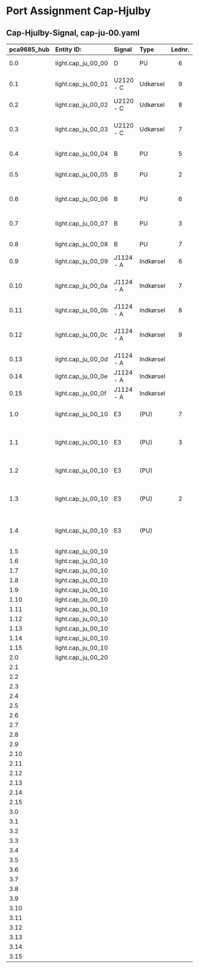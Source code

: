 # Port Assignment Cap-Hjulby

## Cap-Hjulby-Signal, cap-ju-00.yaml
  
|pca9685_hub|Entity ID:|Signal|Type|Lednr.|LedName
|:---|:---|:---|:---|:---:|:---|
|0.0|light.cap_ju_00_00|D|PU|6|Cap-Ju-D-6|
|0.1|light.cap_ju_00_01|U2120 - C|Udkørsel|9|Cap-Ju-C-9-Grøn|
|0.2|light.cap_ju_00_02|U2120 - C|Udkørsel|8|Cap-Ju-C-8-Rød|
|0.3|light.cap_ju_00_03|U2120 - C|Udkørsel|7|Cap-Ju-C-7-Grøn-Top|
|0.4|light.cap_ju_00_04|B|PU|5|Cap-Ju-B-5-Gul|
|0.5|light.cap_ju_00_05|B|PU|2|Cap-Ju-B-2-Hvid|
|0.6|light.cap_ju_00_06|B|PU|6|Cap-Ju-B-6-Grøn|
|0.7|light.cap_ju_00_07|B|PU|3|Cap-Ju-B-3-Hvid|
|0.8|light.cap_ju_00_08|B|PU|7|Cap-Ju-B-7-Rød|
|0.9|light.cap_ju_00_09|J1124 - A|Indkørsel |6|Cap-Ju-A-6-Gul|
|0.10|light.cap_ju_00_0a|J1124 - A|Indkørsel |7|Cap-Ju-A-7-Grøn-Øverst|
|0.11|light.cap_ju_00_0b|J1124 - A|Indkørsel |8|Cap-Ju-A-8-Rød|
|0.12|light.cap_ju_00_0c|J1124 - A|Indkørsel |9|Cap-Ju-A-9-Grøn-nederest|
|0.13|light.cap_ju_00_0d|J1124 - A|Indkørsel ||Cap-Ju-A-40|
|0.14|light.cap_ju_00_0e|J1124 - A|Indkørsel ||Cap-Ju-A-60|
|0.15|light.cap_ju_00_0f|J1124 - A|Indkørsel ||Cap-Ju-A-75|
|1.0|light.cap_ju_00_10|E3|(PU)|7|Cap-Ju-E3-7-Rød|
|1.1|light.cap_ju_00_10|E3|(PU)|3|Cap-Ju-E3-3-Hvid-Højre|
|1.2|light.cap_ju_00_10|E3|(PU)||Cap-Ju-E3-5-Grøn|
|1.3|light.cap_ju_00_10|E3|(PU)|2|Cap-Ju-E3-2-Hvid-Venstre|
|1.4|light.cap_ju_00_10|E3|(PU)||Cap-Ju-E3-5-Hvid-Øverst|
|1.5|light.cap_ju_00_10||||
|1.6|light.cap_ju_00_10||||
|1.7|light.cap_ju_00_10||||
|1.8|light.cap_ju_00_10||||
|1.9|light.cap_ju_00_10||||
|1.10|light.cap_ju_00_10||||
|1.11|light.cap_ju_00_10||||
|1.12|light.cap_ju_00_10||||
|1.13|light.cap_ju_00_10||||
|1.14|light.cap_ju_00_10||||
|1.15|light.cap_ju_00_10||||
|2.0|light.cap_ju_00_20||||
|2.1|||
|2.2|||
|2.3|||
|2.4|||
|2.5|||
|2.6|||
|2.7|||
|2.8|||
|2.9|||
|2.10|||
|2.11|||
|2.12|||
|2.13|||
|2.14|||
|2.15|||
|3.0|||
|3.1|||
|3.2|||
|3.3|||
|3.4|||
|3.5|||
|3.6|||
|3.7|||
|3.8|||
|3.9|||
|3.10|||
|3.11|||
|3.12|||
|3.13|||
|3.14|||
|3.15|||

